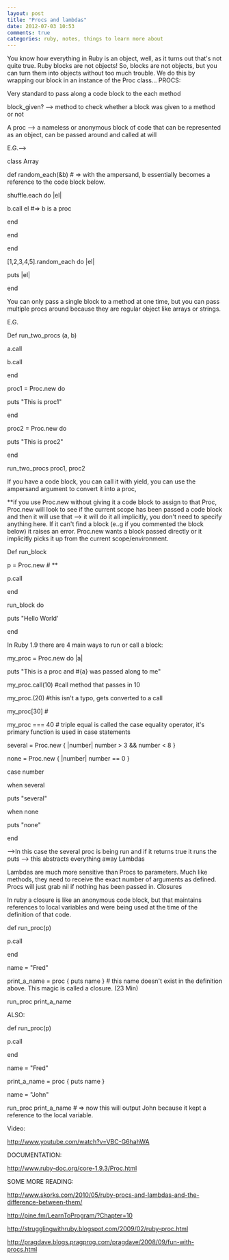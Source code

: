 ```yaml
---
layout: post
title: "Procs and lambdas"
date: 2012-07-03 10:53
comments: true
categories: ruby, notes, things to learn more about
---
```


You know how everything in Ruby is an object, well, as it turns out that's not quite true. Ruby blocks are not objects! So, blocks are not objects, but you can turn them into objects without too much trouble. We do this by wrapping our block in an instance of the Proc class...
PROCS:

Very standard to pass along a code block to the each method

block_given? --> method to check whether a block was given to a method or not

A proc --> a nameless or anonymous block of code that can be represented as an object, can be passed around and called at will

E.G.-->

class Array

def random_each(&b)  # => with the ampersand, b essentially becomes a reference to the code block below.

shuffle.each do |el|

b.call el  #=> b is a proc

end

end

end

[1,2,3,4,5].random_each do |el|

puts |el|

end

You can only pass a single block to a method at one time, but you can pass multiple procs around because they are regular object like arrays or strings.

E.G.

Def run_two_procs (a, b)

a.call

b.call

end

proc1 = Proc.new do

puts "This is proc1"

end

proc2 = Proc.new do

puts "This is proc2"

end

run_two_procs proc1, proc2

If you have a code block, you can call it with yield, you can use the ampersand argument to convert it into a proc,

**if you use Proc.new without giving it a code block to assign to that Proc, Proc.new will look to see if the current scope has been passed a code block and then it will use that --> it will do it all implicitly, you don't need to specify anything here. If it can't find a block (e..g if you commented the block below) it raises an error. Proc.new wants a block passed directly or it implicitly picks it up from the current scope/environment.

Def run_block

p = Proc.new # **

p.call

end

run_block do

puts "Hello World'

end

In Ruby 1.9 there are 4 main ways to run or call a block:

my_proc = Proc.new do |a|

puts "This is a proc and #{a} was passed along to me"

my_proc.call(10) #call method that passes in 10

my_proc.(20) #this isn't a typo, gets converted to a call

my_proc[30] #

my_proc === 40 # triple equal is called the case equality operator, it's primary function is used in case statements

several = Proc.new { |number| number > 3 && number < 8 }

none = Proc.new { |number| number == 0 }

case number

when several

puts "several"

when none

puts "none"

end

-->In this case the several proc is being run and if it returns true it runs the puts --> this abstracts everything away
Lambdas

Lambdas are much more sensitive than Procs to parameters. Much like methods, they need to receive the exact number of arguments as defined. Procs will just grab nil if nothing has been passed in.
Closures

In ruby a closure is like an anonymous code block, but that maintains references to local variables and were being used at the time of the definition of that code.

def run_proc(p)

p.call

end

name = "Fred"

print_a_name = proc { puts name } # this name doesn't exist in the definition above. This magic is called a closure. (23 Min)

run_proc print_a_name

ALSO:

def run_proc(p)

p.call

end

name = "Fred"

print_a_name = proc { puts name }

name = "John"

run_proc print_a_name # => now this will output John because it kept a reference to the local variable.

Video:

http://www.youtube.com/watch?v=VBC-G6hahWA

DOCUMENTATION:

http://www.ruby-doc.org/core-1.9.3/Proc.html

SOME MORE READING:

http://www.skorks.com/2010/05/ruby-procs-and-lambdas-and-the-difference-between-them/

http://pine.fm/LearnToProgram/?Chapter=10

http://strugglingwithruby.blogspot.com/2009/02/ruby-proc.html

http://pragdave.blogs.pragprog.com/pragdave/2008/09/fun-with-procs.html